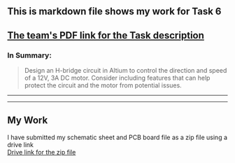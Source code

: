 ## This is markdown file shows my work for **Task 6**   

[The team's PDF link for the Task description](https://drive.google.com/file/d/10QqpWbJW0O1JCvS9h0GVdipxF6Zhauf5/view)
---
### In Summary:
> Design an H-bridge circuit in Altium to control the direction
and speed of a 12V, 3A DC motor. Consider including features
that can help protect the circuit and the motor from potential
issues.

---
---
 
## My Work


I have submitted my schematic sheet and PCB board file as a zip file using a drive link  
[Drive link for the zip file](https://drive.google.com/file/d/12xbybWGuYTyhfKEVPh5407cYur25Yox4/view?usp=sharing)
